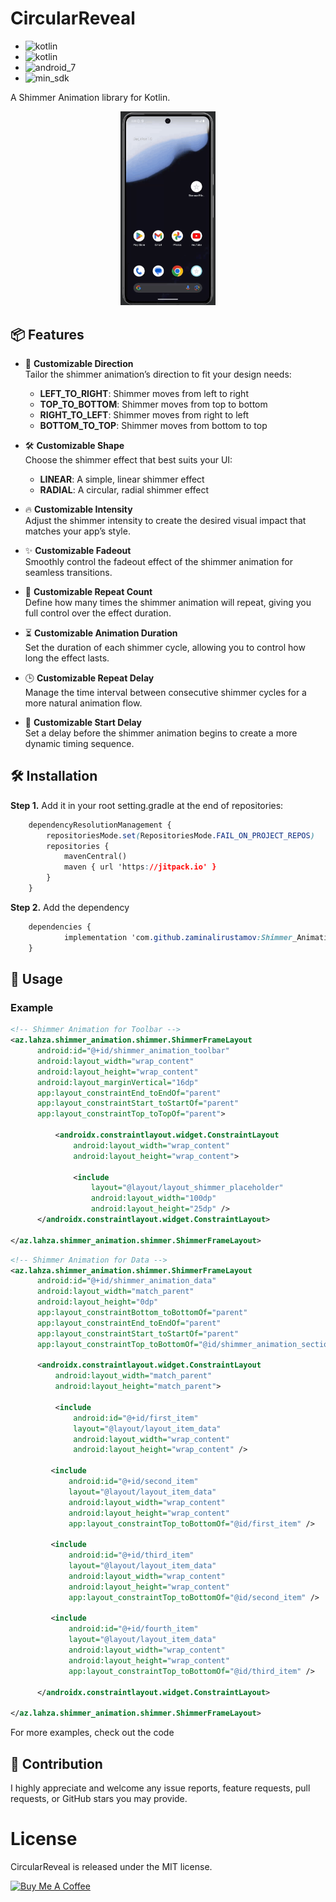 
  
# CircularReveal
- ![kotlin](https://img.shields.io/badge/Platforms-Kotlin_Compatible-lightblue?style=for-the-badge&logo=kotlin)
- ![kotlin](https://img.shields.io/badge/Made_With-Kotlin-0095D9?style=for-the-badge&logo=kotlin)
- ![android_7](https://img.shields.io/badge/Android-7.0_Nougat-green?style=for-the-badge)
- ![min_sdk](https://img.shields.io/badge/minSdk-24-orange?style=for-the-badge)

A Shimmer Animation library for Kotlin.
<p align="center">
<img width=30% src="./examples/example shimmer animation.gif">
</p>


## 📦 Features

- 🌈 **Customizable Direction**  
  Tailor the shimmer animation’s direction to fit your design needs:  
  - **LEFT_TO_RIGHT**: Shimmer moves from left to right  
  - **TOP_TO_BOTTOM**: Shimmer moves from top to bottom  
  - **RIGHT_TO_LEFT**: Shimmer moves from right to left  
  - **BOTTOM_TO_TOP**: Shimmer moves from bottom to top

- 🛠 **Customizable Shape**  
  Choose the shimmer effect that best suits your UI:  
  - **LINEAR**: A simple, linear shimmer effect  
  - **RADIAL**: A circular, radial shimmer effect  

- 🔥 **Customizable Intensity**  
  Adjust the shimmer intensity to create the desired visual impact that matches your app’s style.

- ✨ **Customizable Fadeout**  
  Smoothly control the fadeout effect of the shimmer animation for seamless transitions.

- 🔁 **Customizable Repeat Count**  
  Define how many times the shimmer animation will repeat, giving you full control over the effect duration.

- ⏳ **Customizable Animation Duration**  
  Set the duration of each shimmer cycle, allowing you to control how long the effect lasts.

- 🕒 **Customizable Repeat Delay**  
  Manage the time interval between consecutive shimmer cycles for a more natural animation flow.

- 🚀 **Customizable Start Delay**  
  Set a delay before the shimmer animation begins to create a more dynamic timing sequence.

## 🛠 Installation
**Step 1.**  Add it in your root setting.gradle at the end of repositories: 
```css
	dependencyResolutionManagement {
		repositoriesMode.set(RepositoriesMode.FAIL_ON_PROJECT_REPOS)
		repositories {
			mavenCentral()
			maven { url 'https://jitpack.io' }
		}
	}
```
**Step 2.**  Add the dependency

```css
	dependencies {
	        implementation 'com.github.zaminalirustamov:Shimmer_Animation:1.0.2'
	}
```
## 🚀 Usage
### Example

```xml
<!-- Shimmer Animation for Toolbar -->  
<az.lahza.shimmer_animation.shimmer.ShimmerFrameLayout  
	  android:id="@+id/shimmer_animation_toolbar"  
	  android:layout_width="wrap_content"  
	  android:layout_height="wrap_content"  
	  android:layout_marginVertical="16dp"  
	  app:layout_constraintEnd_toEndOf="parent"  
	  app:layout_constraintStart_toStartOf="parent"  
	  app:layout_constraintTop_toTopOf="parent">  
  
		  <androidx.constraintlayout.widget.ConstraintLayout  
			  android:layout_width="wrap_content"  
			  android:layout_height="wrap_content">  
  
			  <include  
				  layout="@layout/layout_shimmer_placeholder"  
				  android:layout_width="100dp"  
				  android:layout_height="25dp" />  
	  </androidx.constraintlayout.widget.ConstraintLayout>  
  
</az.lahza.shimmer_animation.shimmer.ShimmerFrameLayout>
```

```xml
<!-- Shimmer Animation for Data -->  
<az.lahza.shimmer_animation.shimmer.ShimmerFrameLayout  
	  android:id="@+id/shimmer_animation_data"  
	  android:layout_width="match_parent"  
	  android:layout_height="0dp"  
	  app:layout_constraintBottom_toBottomOf="parent"  
	  app:layout_constraintEnd_toEndOf="parent"  
	  app:layout_constraintStart_toStartOf="parent"  
	  app:layout_constraintTop_toBottomOf="@id/shimmer_animation_section_name">  
  
	  <androidx.constraintlayout.widget.ConstraintLayout  
		  android:layout_width="match_parent"  
		  android:layout_height="match_parent">  
  
		  <include  
			  android:id="@+id/first_item"  
			  layout="@layout/layout_item_data"  
			  android:layout_width="wrap_content"  
			  android:layout_height="wrap_content" />  
  
		 <include  
			 android:id="@+id/second_item"  
			 layout="@layout/layout_item_data"  
			 android:layout_width="wrap_content"  
			 android:layout_height="wrap_content"  
			 app:layout_constraintTop_toBottomOf="@id/first_item" />  
			   
		 <include  
			 android:id="@+id/third_item"  
			 layout="@layout/layout_item_data"  
			 android:layout_width="wrap_content"  
			 android:layout_height="wrap_content"  
			 app:layout_constraintTop_toBottomOf="@id/second_item" />  
			   
		 <include  
			 android:id="@+id/fourth_item"  
			 layout="@layout/layout_item_data"  
			 android:layout_width="wrap_content"  
			 android:layout_height="wrap_content"  
			 app:layout_constraintTop_toBottomOf="@id/third_item" />  
  
	  </androidx.constraintlayout.widget.ConstraintLayout>  
  
</az.lahza.shimmer_animation.shimmer.ShimmerFrameLayout>
```

For more examples, check out the code

## 🤝 Contribution
I highly appreciate and welcome any issue reports, feature requests, pull requests, or GitHub stars you may provide.

# License
CircularReveal is released under the MIT license. 

<a href="https://www.buymeacoffee.com/zaminalirustamov" target="_blank"><img src="https://cdn.buymeacoffee.com/buttons/v2/default-yellow.png" alt="Buy Me A Coffee" style="height: 60px !important;width: 217px !important;" ></a>
